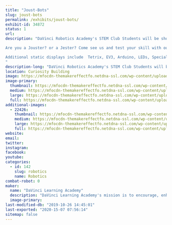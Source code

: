 ```yaml
---
title: "Joust-Bots"
slug: joust-bots
permalink: /exhibits/joust-bots/
exhibit-id: 34872
status: 1
url: 
description: "DaVinci Robotics Academy's STEM Club Students will be showcasing a wide variety of student projects including their JOUST-BOTS where Makers Faire attendees can test their  robot driving skills on our ring jousting course. 

Are you a Jouster? or a Jester? Come see us and test your skill with our Joust-Bots!

Additional static displays include  Tetrix, EV3, Arduino, LEDs, Special Effects and more.
"
description-long: "DaVinci Robotics Academy's STEM Club Students will be showcasing a wide variety of student projects. Tetrix, EV3, Arduino, LEDs, Special Effects and more."
location: Curiosity Building
image: https://mfocdn-themakereffectfo.netdna-ssl.com/wp-content/uploads/2017/08/20160721_172631.jpg
image-primary:
  thumbnail: https://mfocdn-themakereffectfo.netdna-ssl.com/wp-content/uploads/2017/08/20160721_172631-150x150.jpg
  medium: https://mfocdn-themakereffectfo.netdna-ssl.com/wp-content/uploads/2017/08/20160721_172631.jpg
  large: https://mfocdn-themakereffectfo.netdna-ssl.com/wp-content/uploads/2017/08/20160721_172631.jpg
  full: https://mfocdn-themakereffectfo.netdna-ssl.com/wp-content/uploads/2017/08/20160721_172631.jpg
additional-images:
  - 22426:
    thumbnail: https://mfocdn-themakereffectfo.netdna-ssl.com/wp-content/uploads/2017/10/Proof-150x150.png
    medium: https://mfocdn-themakereffectfo.netdna-ssl.com/wp-content/uploads/2017/10/Proof-300x120.png
    large: https://mfocdn-themakereffectfo.netdna-ssl.com/wp-content/uploads/2017/10/Proof.png
    full: https://mfocdn-themakereffectfo.netdna-ssl.com/wp-content/uploads/2017/10/Proof.png
website: 
email: 
twitter: 
instagram: 
facebook: 
youtube: 
categories:
  - id: 142
    slug: robotics
    name: Robotics
combat-robot: 0
maker:
  name: "DaVinci Learning Academy"
  description: "DaVinci Learning Academy's mission is to encourage, enhance,  support and enrich each individual families academic, elective enrichment and social learning goals. Our students are engaged in a wide variety of STEM and artistic endeavors."
  image-primary: 
last-modified-db: "2019-10-26 14:45:01"
last-exported: "2020-15-07 07:56:14"
sitemap: false
---
```

